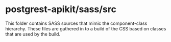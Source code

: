 # postgrest-apikit/sass/src

This folder contains SASS sources that mimic the component-class hierarchy. These files
are gathered in to a build of the CSS based on classes that are used by the build.
